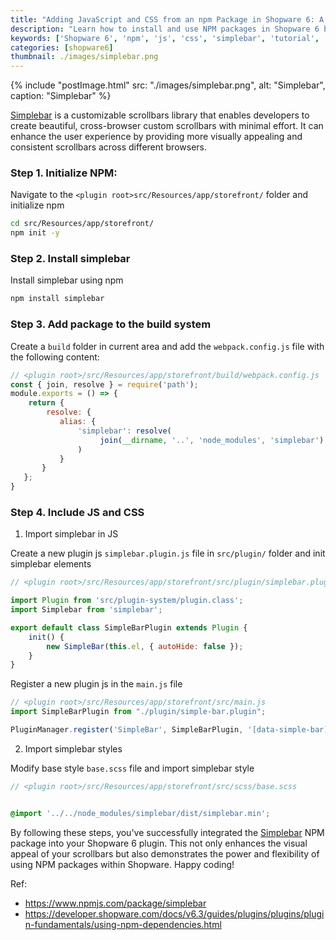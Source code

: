 ```yaml
---
title: "Adding JavaScript and CSS from an npm Package in Shopware 6: A Guide Using SimpleBar"
description: "Learn how to install and use NPM packages in Shopware 6 by integrating the Simplebar package for custom scrollbars. Follow our step-by-step guide to enhance your Shopware 6 store with beautiful and consistent scrollbars using Simplebar."
keywords: ['Shopware 6', 'npm', 'js', 'css', 'simplebar', 'tutorial', 'frontend']
categories: [shopware6]
thumbnail: ./images/simplebar.png
---
```


{% include "postImage.html" src: "./images/simplebar.png", alt: "Simplebar", caption: "Simplebar" %}

[Simplebar](https://www.npmjs.com/package/simplebar) is a customizable scrollbars library that enables developers to create beautiful, cross-browser custom scrollbars with minimal effort. It can enhance the user experience by providing more visually appealing and consistent scrollbars across different browsers.


### Step 1. Initialize NPM:

Navigate to the `<plugin root>src/Resources/app/storefront/` folder and initialize npm

```bash
cd src/Resources/app/storefront/
npm init -y
```

### Step 2. Install simplebar

Install simplebar using npm

```bash
npm install simplebar
```

### Step 3. Add package to the build system

Create a `build` folder in current area and add the `webpack.config.js` file with the following content:

```js
// <plugin root>/src/Resources/app/storefront/build/webpack.config.js
const { join, resolve } = require('path');
module.exports = () => {
    return {
        resolve: {
           alias: {
               'simplebar': resolve(
                    join(__dirname, '..', 'node_modules', 'simplebar')
               )
           }
       }
   };
}
```

### Step 4. Include JS and CSS

1. Import simplebar in JS

Create a new plugin js `simplebar.plugin.js` file in `src/plugin/` folder and init simplebar elements

```js
// <plugin root>/src/Resources/app/storefront/src/plugin/simplebar.plugin.js

import Plugin from 'src/plugin-system/plugin.class';
import Simplebar from 'simplebar';

export default class SimpleBarPlugin extends Plugin {
    init() {
        new SimpleBar(this.el, { autoHide: false });
    }
}
```

Register a new plugin js in the `main.js` file

```js
// <plugin root>/src/Resources/app/storefront/src/main.js
import SimpleBarPlugin from "./plugin/simple-bar.plugin";

PluginManager.register('SimpleBar', SimpleBarPlugin, '[data-simple-bar]');
```

2. Import simplebar styles

Modify base style `base.scss` file and import simplebar style

```scss
// <plugin root>/src/Resources/app/storefront/src/scss/base.scss


@import '../../node_modules/simplebar/dist/simplebar.min';

```

By following these steps, you've successfully integrated the [Simplebar](https://www.npmjs.com/package/simplebar) NPM package into your Shopware 6 plugin. This not only enhances the visual appeal of your scrollbars but also demonstrates the power and flexibility of using NPM packages within Shopware. Happy coding!

Ref:
- https://www.npmjs.com/package/simplebar
- https://developer.shopware.com/docs/v6.3/guides/plugins/plugins/plugin-fundamentals/using-npm-dependencies.html
